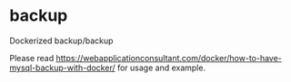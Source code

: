 # backup
Dockerized backup/backup

Please read https://webapplicationconsultant.com/docker/how-to-have-mysql-backup-with-docker/ for usage and example.
